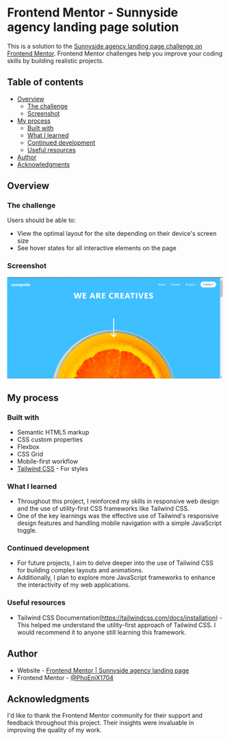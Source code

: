 # Frontend Mentor - Sunnyside agency landing page solution

This is a solution to the [Sunnyside agency landing page challenge on Frontend Mentor](https://www.frontendmentor.io/challenges/sunnyside-agency-landing-page-7yVs3B6ef). Frontend Mentor challenges help you improve your coding skills by building realistic projects.

## Table of contents

- [Overview](#overview)
  - [The challenge](#the-challenge)
  - [Screenshot](#screenshot)
- [My process](#my-process)
  - [Built with](#built-with)
  - [What I learned](#what-i-learned)
  - [Continued development](#continued-development)
  - [Useful resources](#useful-resources)
- [Author](#author)
- [Acknowledgments](#acknowledgments)

## Overview

### The challenge

Users should be able to:

- View the optimal layout for the site depending on their device's screen size
- See hover states for all interactive elements on the page

### Screenshot

![](./photo.png)

## My process

### Built with

- Semantic HTML5 markup
- CSS custom properties
- Flexbox
- CSS Grid
- Mobile-first workflow
- [Tailwind CSS](https://tailwindcss.com/) - For styles

### What I learned

- Throughout this project, I reinforced my skills in responsive web design and the use of utility-first CSS frameworks like Tailwind CSS. 
- One of the key learnings was the effective use of Tailwind's responsive design features and handling mobile navigation with a simple JavaScript toggle.


### Continued development

- For future projects, I aim to delve deeper into the use of Tailwind CSS for building complex layouts and animations. 
- Additionally, I plan to explore more JavaScript frameworks to enhance the interactivity of my web applications.

### Useful resources

- Tailwind CSS Documentation(https://tailwindcss.com/docs/installation) - This helped me understand the utility-first approach of Tailwind CSS. I would recommend it to anyone still learning this framework.

## Author

- Website - [Frontend Mentor | Sunnyside agency landing page](https://github.com/PhoEniX1704)
- Frontend Mentor - [@PhoEniX1704](https://www.frontendmentor.io/profile/PhoEniX1704)

## Acknowledgments

I'd like to thank the Frontend Mentor community for their support and feedback throughout this project. Their insights were invaluable in improving the quality of my work.
